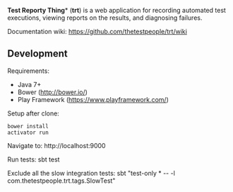 **Test Reporty Thing*** (**trt**) is a web application for recording automated test executions, viewing reports on the results, and diagnosing failures.

Documentation wiki: https://github.com/thetestpeople/trt/wiki

Development
-----------

Requirements:

* Java 7+
* Bower (http://bower.io/)
* Play Framework (https://www.playframework.com/)

Setup after clone:

    bower install
    activator run
    
Navigate to: http://localhost:9000

Run tests:
    sbt test

Exclude all the slow integration tests:
    sbt "test-only * -- -l com.thetestpeople.trt.tags.SlowTest"
